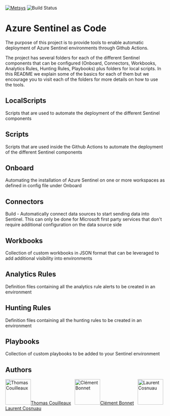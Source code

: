 [![Metsys](https://www.metsys.fr/wp-content/themes/metsys/images/svg/metsys-logo.svg)](https://www.metsys.fr/ "Metsys")
![Build Status](https://github.com/gaelor/SentinelAsCode/actions)

# Azure Sentinel as Code

The purpose of this project is to provide tools to enable automatic deployment of Azure Sentinel environments through Github Actions.

The project has several folders for each of the different Sentinel components that can be configured (Onboard, Connectors, Workbooks, Analytics Rules, Hunting Rules, Playbooks) plus folders for local scripts. In this README we explain some of the basics for each of them but we encourage you to visit each of the folders for more details on how to use the tools.

## LocalScripts

Scripts that are used to automate the deployment of the different Sentinel components

## Scripts

Scripts that are used inside the Github Actions to automate the deployment of the different Sentinel components

## Onboard

Automating the installation of Azure Sentinel on one or more workspaces as defined in config file under Onboard

## Connectors

Build - Automatically connect data sources to start sending data into Sentinel. This can only be done for Microsoft first party services that don't require additional configuration on the data source side

## Workbooks

Collection of custom workbooks in JSON format that can be leveraged to add additional visibility into environments

## Analytics Rules

Definition files containing all the analytics rule alerts to be created in an environment

## Hunting Rules

Definition files containing all the hunting rules to be created in an environment

## Playbooks

Collection of custom playbooks to be added to your Sentinel environment

## Authors

<a href="https://github.com/gaelor"><img src="https://avatars.githubusercontent.com/u/60777331?s=64&v=4" title="Thomas Couilleaux" width="80" height="80">Thomas Couilleaux</a> &nbsp;
<a href="https://github.com/clem-metsys"><img src="https://avatars.githubusercontent.com/u/76099816?s=64&v=4" title="Clément Bonnet" width="80" height="80">Clément Bonnet</a> &nbsp;
<a href="https://github.com/laurent-cosnuau"><img src="https://avatars.githubusercontent.com/u/66997772?s=64&v=4" title="Laurent Cosnuau" width="80" height="80">Laurent Cosnuau</a> &nbsp;